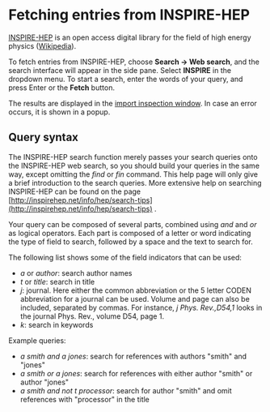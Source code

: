 # Fetching entries from INSPIRE-HEP

[INSPIRE-HEP](https://inspirehep.net/?ln=en) is an open access digital library for the field of high energy physics \([Wikipedia](https://en.wikipedia.org/wiki/INSPIRE-HEP)\).

To fetch entries from INSPIRE-HEP, choose **Search → Web search**, and the search interface will appear in the side pane. Select **INSPIRE** in the dropdown menu. To start a search, enter the words of your query, and press Enter or the **Fetch** button.

The results are displayed in the [import inspection window](https://github.com/JabRef/help.jabref.org/tree/2cba6dd8d27886a5c20e321d98dab92592709fba/en/import-export/README.md). In case an error occurs, it is shown in a popup.

## Query syntax

The INSPIRE-HEP search function merely passes your search queries onto the INSPIRE-HEP web search, so you should build your queries in the same way, except omitting the _find_ or _fin_ command. This help page will only give a brief introduction to the search queries. More extensive help on searching INSPIRE-HEP can be found on the page [http://inspirehep.net/info/hep/search-tips](http://inspirehep.net/info/hep/search-tips) .

Your query can be composed of several parts, combined using _and_ and _or_ as logical operators. Each part is composed of a letter or word indicating the type of field to search, followed by a space and the text to search for.

The following list shows some of the field indicators that can be used:

* _a_ or _author_: search author names
* _t_ or _title_: search in title
* _j_: journal. Here either the common abbreviation or the 5 letter CODEN abbreviation for a journal can be used. Volume and page can also be included, separated by commas. For instance, _j Phys. Rev.,D54,1_ looks in the journal Phys. Rev., volume D54, page 1.
* _k_: search in keywords

Example queries:

* _a smith and a jones_: search for references with authors "smith" and "jones"
* _a smith or a jones_: search for references with either author "smith" or author "jones"
* _a smith and not t processor_: search for author "smith" and omit references with "processor" in the title

